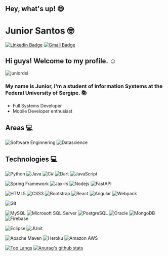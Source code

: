 <!--
**juniordsi/juniordsi** is a ✨ _special_ ✨ repository because its `README.md` (this file) appears on your GitHub profile.

Here are some ideas to get you started:

- 🔭 I’m currently working on ...
- 🌱 I’m currently learning ...
- 👯 I’m looking to collaborate on ...
- 🤔 I’m looking for help with ...
- 💬 Ask me about ...
- 📫 How to reach me: ...
- 😄 Pronouns: ...
- ⚡ Fun fact: ...
-->

## Hey, what's up! :smile:

# Junior Santos :nerd_face:
[![Linkedin Badge](https://img.shields.io/badge/Linkedin-blue?style=flat-square&logo=Linkedin&logoColor=white&link=https://www.linkedin.com/in/dev-juniorsantos)](https://www.linkedin.com/in/dev-juniorsantos)
[![Gmail Badge](https://img.shields.io/badge/Gmail-red?style=flat_square&logo=Gmail&logoColor=white)](mailto:juniordev.si@gmail.com)

## Hi guys! Welcome to my profile. :relaxed:
<p align="left"> <img src="https://komarev.com/ghpvc/?username=juniordsi" alt="juniordsi" /> </p>

### My name is Junior, I'm a student of Information Systems at the Federal University of Sergipe. 📚

- Full Systems Developer
- Mobile Developer enthusiast

## Areas :computer:

![Software Enginnering](https://img.shields.io/badge/-Datascience-007396?style=flat-square&logo=python&logoColor=yellow)
![Datascience](https://img.shields.io/badge/-Datascience-007396?style=flat-square&logo=python&logoColor=yellow)

## Technologies :computer:

![Python](https://img.shields.io/badge/-Python-007396?style=flat-square&logo=python&logoColor=yellow)
![Java](https://img.shields.io/badge/-Java-007396?style=flat-square&logo=java)
![C#](https://img.shields.io/badge/-C-007396?style=flat-square&logo=c)
![Dart](https://img.shields.io/badge/-Dart-007396?style=flat-square&logo=dart)
![JavaScript](https://img.shields.io/badge/-JavaScript-black?style=flat-square&logo=javascript)

![Spring Framework](https://img.shields.io/badge/-Spring-6DB33F?style=flat-square&logo=spring&logoColor=white)
![Jax-rs](https://img.shields.io/badge/-JAX-6DB33F?style=flat-square&logo=spring&logoColor=white)
![Nodejs](https://img.shields.io/badge/-Nodejs-339933?style=flat-square&logo=Node.js&logoColor=white)
![FastAPI](https://img.shields.io/badge/-FastAPI-339933?style=flat-square&logo=python&logoColor=white)

![HTML5](https://img.shields.io/badge/-HTML5-E34F26?style=flat-square&logo=html5&logoColor=white)
![CSS3](https://img.shields.io/badge/-CSS3-1572B6?style=flat-square&logo=css3)
![Bootstrap](https://img.shields.io/badge/-Bootstrap-563D7C?style=flat-square&logo=bootstrap)
![React](https://img.shields.io/badge/-React-61DAFB?style=flat-square&logo=react&logoColor=black)
![Angular](https://img.shields.io/badge/-Angular-DD0031?style=flat-square&logo=angular)
![Webpack](https://img.shields.io/badge/-Webpack-2B3A42?style=flat-square&logo=webpack&logoColor=75AfCC)

![Git](https://img.shields.io/badge/-Git-black?style=flat-square&logo=git)

![MySQL](https://img.shields.io/badge/-MySQL-4479A1?style=flat-square&logo=mysql&logoColor=white)
![Microsoft SQL Server](https://img.shields.io/badge/-SQL%20Server-CC2927?style=flat-square&logo=microsoft-sql-server&logoColor=white)
![PostgreSQL](https://img.shields.io/badge/-Oracle-336791?style=flat-square&logo=postgresql)
![Oracle](https://img.shields.io/badge/Amazon%20AWS-232F3E?style=flat-square&logo=amazon-aws)
![MongoDB](https://img.shields.io/badge/-MongoDB-black?style=flat-square&logo=mongodb)
![Firebase](https://img.shields.io/badge/-Firebase?style=flat-square&logo=firebase)

![Eclipse](https://img.shields.io/badge/-Eclipse-purple?style=flat-square&logo=eclipse)
![JUnit](https://img.shields.io/badge/-JUnit-green?style=flat-square&logo=java)

![Apache Maven](https://img.shields.io/badge/-Apache%20Maven-C71A36?style=flat-square&logo=apache-maven&logoColor=black)
![Heroku](https://img.shields.io/badge/-Heroku-430098?style=flat-square&logo=heroku&logoColor=white)
![Amazon AWS](https://img.shields.io/badge/Amazon%20AWS-232F3E?style=flat-square&logo=amazon-aws)



[![Top Langs](https://github-readme-stats.vercel.app/api/top-langs/?username=juniordsi&langs_count=10&layout=compact&theme=dark)](https://github.com/anuraghazra/github-readme-stats)   [![Anurag's github stats](https://github-readme-stats.vercel.app/api?username=juniordsi&show_icons=true&theme=dark)](https://github.com/anuraghazra/github-readme-stats)



<!-- 
https://docs.github.com/en/github/setting-up-and-managing-organizations-and-teams

https://gist.github.com/rxaviers/7360908

-->
